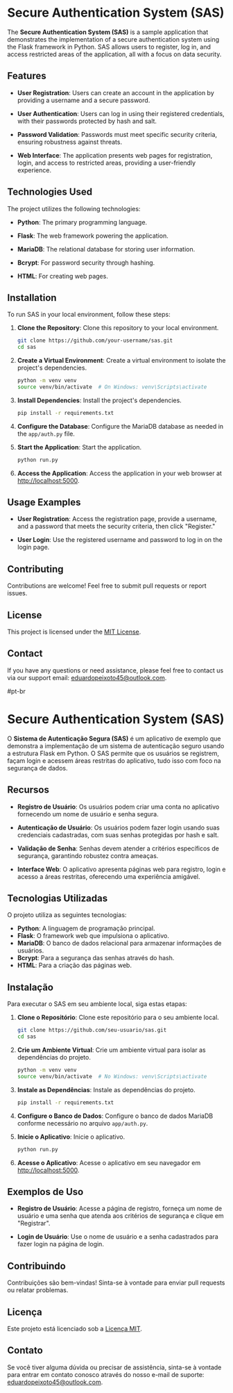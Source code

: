 # Secure Authentication System (SAS)

The **Secure Authentication System (SAS)** is a sample application that demonstrates the implementation of a secure authentication system using the Flask framework in Python. SAS allows users to register, log in, and access restricted areas of the application, all with a focus on data security.

## Features

- **User Registration**: Users can create an account in the application by providing a username and a secure password.

- **User Authentication**: Users can log in using their registered credentials, with their passwords protected by hash and salt.

- **Password Validation**: Passwords must meet specific security criteria, ensuring robustness against threats.

- **Web Interface**: The application presents web pages for registration, login, and access to restricted areas, providing a user-friendly experience.

## Technologies Used

The project utilizes the following technologies:

- **Python**: The primary programming language.

- **Flask**: The web framework powering the application.

- **MariaDB**: The relational database for storing user information.

- **Bcrypt**: For password security through hashing.

- **HTML**: For creating web pages.

## Installation

To run SAS in your local environment, follow these steps:

1. **Clone the Repository**: Clone this repository to your local environment.

   ```bash
   git clone https://github.com/your-username/sas.git
   cd sas
   ```

2. **Create a Virtual Environment**: Create a virtual environment to isolate the project's dependencies.

   ```bash
   python -m venv venv
   source venv/bin/activate  # On Windows: venv\Scripts\activate
   ```

3. **Install Dependencies**: Install the project's dependencies.

   ```bash
   pip install -r requirements.txt
   ```

4. **Configure the Database**: Configure the MariaDB database as needed in the `app/auth.py` file.

5. **Start the Application**: Start the application.

   ```bash
   python run.py
   ```

6. **Access the Application**: Access the application in your web browser at [http://localhost:5000](http://localhost:5000).

## Usage Examples

- **User Registration**: Access the registration page, provide a username, and a password that meets the security criteria, then click "Register."

- **User Login**: Use the registered username and password to log in on the login page.

## Contributing

Contributions are welcome! Feel free to submit pull requests or report issues.

## License

This project is licensed under the [MIT License](LICENSE).

## Contact

If you have any questions or need assistance, please feel free to contact us via our support email: eduardopeixoto45@outlook.com.

#pt-br
# Secure Authentication System (SAS)

O **Sistema de Autenticação Segura (SAS)** é um aplicativo de exemplo que demonstra a implementação de um sistema de autenticação seguro usando a estrutura Flask em Python. O SAS permite que os usuários se registrem, façam login e acessem áreas restritas do aplicativo, tudo isso com foco na segurança de dados.

## Recursos

- **Registro de Usuário**: Os usuários podem criar uma conta no aplicativo fornecendo um nome de usuário e senha segura.

- **Autenticação de Usuário**: Os usuários podem fazer login usando suas credenciais cadastradas, com suas senhas protegidas por hash e salt.

- **Validação de Senha**: Senhas devem atender a critérios específicos de segurança, garantindo robustez contra ameaças.

- **Interface Web**: O aplicativo apresenta páginas web para registro, login e acesso a áreas restritas, oferecendo uma experiência amigável.

## Tecnologias Utilizadas

O projeto utiliza as seguintes tecnologias:

- **Python**: A linguagem de programação principal.
- **Flask**: O framework web que impulsiona o aplicativo.
- **MariaDB**: O banco de dados relacional para armazenar informações de usuários.
- **Bcrypt**: Para a segurança das senhas através do hash.
- **HTML**: Para a criação das páginas web.

## Instalação

Para executar o SAS em seu ambiente local, siga estas etapas:

1. **Clone o Repositório**: Clone este repositório para o seu ambiente local.

   ```bash
   git clone https://github.com/seu-usuario/sas.git
   cd sas
   ```

2. **Crie um Ambiente Virtual**: Crie um ambiente virtual para isolar as dependências do projeto.

   ```bash
   python -m venv venv
   source venv/bin/activate  # No Windows: venv\Scripts\activate
   ```

3. **Instale as Dependências**: Instale as dependências do projeto.

   ```bash
   pip install -r requirements.txt
   ```

4. **Configure o Banco de Dados**: Configure o banco de dados MariaDB conforme necessário no arquivo `app/auth.py`.

5. **Inicie o Aplicativo**: Inicie o aplicativo.

   ```bash
   python run.py
   ```

6. **Acesse o Aplicativo**: Acesse o aplicativo em seu navegador em [http://localhost:5000](http://localhost:5000).

## Exemplos de Uso

- **Registro de Usuário**: Acesse a página de registro, forneça um nome de usuário e uma senha que atenda aos critérios de segurança e clique em "Registrar".

- **Login de Usuário**: Use o nome de usuário e a senha cadastrados para fazer login na página de login.

## Contribuindo

Contribuições são bem-vindas! Sinta-se à vontade para enviar pull requests ou relatar problemas.

## Licença

Este projeto está licenciado sob a [Licença MIT](LICENSE).

## Contato

Se você tiver alguma dúvida ou precisar de assistência, sinta-se à vontade para entrar em contato conosco através do nosso e-mail de suporte: eduardopeixoto45@outlook.com.
